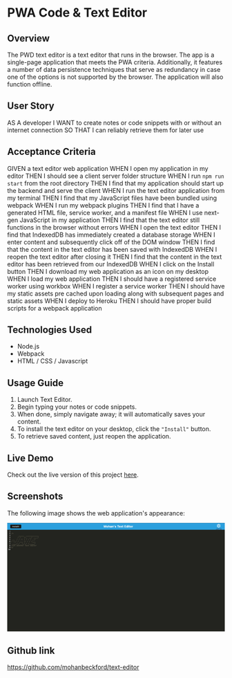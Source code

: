 # PWA Code & Text Editor

## Overview

The PWD text editor is a text editor that runs in the browser. The app is a single-page application that meets the PWA criteria. Additionally, it features a number of data persistence techniques that serve as redundancy in case one of the options is not supported by the browser. The application will also function offline.


## User Story
AS A developer 
I WANT to create notes or code snippets with or without an internet connection
SO THAT I can reliably retrieve them for later use

## Acceptance Criteria
GIVEN a text editor web application
WHEN I open my application in my editor
THEN I should see a client server folder structure
WHEN I run `npm run start` from the root directory
THEN I find that my application should start up the backend and serve the client
WHEN I run the text editor application from my terminal
THEN I find that my JavaScript files have been bundled using webpack
WHEN I run my webpack plugins
THEN I find that I have a generated HTML file, service worker, and a manifest file
WHEN I use next-gen JavaScript in my application
THEN I find that the text editor still functions in the browser without errors
WHEN I open the text editor
THEN I find that IndexedDB has immediately created a database storage
WHEN I enter content and subsequently click off of the DOM window
THEN I find that the content in the text editor has been saved with IndexedDB
WHEN I reopen the text editor after closing it
THEN I find that the content in the text editor has been retrieved from our IndexedDB
WHEN I click on the Install button
THEN I download my web application as an icon on my desktop
WHEN I load my web application
THEN I should have a registered service worker using workbox
WHEN I register a service worker
THEN I should have my static assets pre cached upon loading along with subsequent pages and static assets
WHEN I deploy to Heroku
THEN I should have proper build scripts for a webpack application


## Technologies Used

- Node.js
- Webpack
- HTML / CSS / Javascript


## Usage Guide

1. Launch Text Editor.
2. Begin typing your notes or code snippets.
3. When done, simply navigate away; it will automatically saves your content.
4. To install the text editor on your desktop, click the `"Install"` button.
5. To retrieve saved content, just reopen the application.

## Live Demo

Check out the live version of this project [here](https://notetakermohan-5211fd8ac401.herokuapp.com/).

## Screenshots

The following image shows the web application's appearance:

![The Text Editor".](./client/src/images/Screenshot.png)

## Github link
https://github.com/mohanbeckford/text-editor

